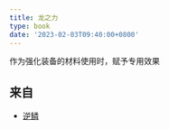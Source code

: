 ```yaml
---
title: 龙之力
type: book
date: '2023-02-03T09:40:00+0800'
---
```


作为强化装备的材料使用时，赋予专用效果

## 来自

* [逆鳞](/docs/物品/逆鳞)